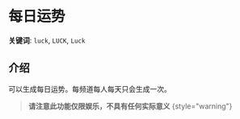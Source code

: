 # 每日运势

**关键词**: `luck`, `LUCK`, `Luck`

## 介绍

可以生成每日运势。每频道每人每天只会生成一次。

> **请注意此功能仅限娱乐，不具有任何实际意义**
{style="warning"}